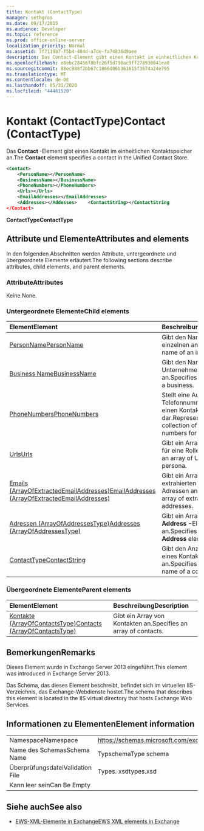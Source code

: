 ```yaml
---
title: Kontakt (ContactType)
manager: sethgros
ms.date: 09/17/2015
ms.audience: Developer
ms.topic: reference
ms.prod: office-online-server
localization_priority: Normal
ms.assetid: 7f7119b7-f5b4-484d-a7de-fa74836d9aee
description: Das Contact-Element gibt einen Kontakt im einheitlichen Kontaktspeicher an.
ms.openlocfilehash: e8ebc28456f8bfc26f5d790ac9ff278930041ea0
ms.sourcegitcommit: 88ec988f2bb67c1866d06b361615f3674a24e795
ms.translationtype: MT
ms.contentlocale: de-DE
ms.lasthandoff: 05/31/2020
ms.locfileid: "44461520"
---
```

# <a name="contact-contacttype"></a><span data-ttu-id="d5dd0-103">Kontakt (ContactType)</span><span class="sxs-lookup"><span data-stu-id="d5dd0-103">Contact (ContactType)</span></span>

<span data-ttu-id="d5dd0-104">Das **Contact** -Element gibt einen Kontakt im einheitlichen Kontaktspeicher an.</span><span class="sxs-lookup"><span data-stu-id="d5dd0-104">The **Contact** element specifies a contact in the Unified Contact Store.</span></span> 
  
```XML
<Contact>
    <PersonName></PersonName>
    <BusinessName></BusinessName>
    <PhoneNumbers></PhoneNumbers>
    <Urls></Urls>
    <EmailAddresses></EmailAddresses>
    <Addresses></Addesses>    <ContactString></ContactString
</Contact>
```

 <span data-ttu-id="d5dd0-105">**ContactType**</span><span class="sxs-lookup"><span data-stu-id="d5dd0-105">**ContactType**</span></span>
## <a name="attributes-and-elements"></a><span data-ttu-id="d5dd0-106">Attribute und Elemente</span><span class="sxs-lookup"><span data-stu-id="d5dd0-106">Attributes and elements</span></span>

<span data-ttu-id="d5dd0-107">In den folgenden Abschnitten werden Attribute, untergeordnete und übergeordnete Elemente erläutert.</span><span class="sxs-lookup"><span data-stu-id="d5dd0-107">The following sections describe attributes, child elements, and parent elements.</span></span>
  
### <a name="attributes"></a><span data-ttu-id="d5dd0-108">Attribute</span><span class="sxs-lookup"><span data-stu-id="d5dd0-108">Attributes</span></span>

<span data-ttu-id="d5dd0-109">Keine.</span><span class="sxs-lookup"><span data-stu-id="d5dd0-109">None.</span></span>
  
### <a name="child-elements"></a><span data-ttu-id="d5dd0-110">Untergeordnete Elemente</span><span class="sxs-lookup"><span data-stu-id="d5dd0-110">Child elements</span></span>

|<span data-ttu-id="d5dd0-111">**Element**</span><span class="sxs-lookup"><span data-stu-id="d5dd0-111">**Element**</span></span>|<span data-ttu-id="d5dd0-112">**Beschreibung**</span><span class="sxs-lookup"><span data-stu-id="d5dd0-112">**Description**</span></span>|
|:-----|:-----|
|[<span data-ttu-id="d5dd0-113">PersonName</span><span class="sxs-lookup"><span data-stu-id="d5dd0-113">PersonName</span></span>](personname.md) <br/> |<span data-ttu-id="d5dd0-114">Gibt den Namen eines einzelnen an.</span><span class="sxs-lookup"><span data-stu-id="d5dd0-114">Specifies the name of an individual.</span></span>  <br/> |
|[<span data-ttu-id="d5dd0-115">Business Name</span><span class="sxs-lookup"><span data-stu-id="d5dd0-115">BusinessName</span></span>](businessname.md) <br/> |<span data-ttu-id="d5dd0-116">Gibt den Namen eines Unternehmens an.</span><span class="sxs-lookup"><span data-stu-id="d5dd0-116">Specifies the name of a business.</span></span>  <br/> |
|[<span data-ttu-id="d5dd0-117">PhoneNumbers</span><span class="sxs-lookup"><span data-stu-id="d5dd0-117">PhoneNumbers</span></span>](phonenumbers.md) <br/> |<span data-ttu-id="d5dd0-118">Stellt eine Auflistung von Telefonnummern für einen Kontakt dar.</span><span class="sxs-lookup"><span data-stu-id="d5dd0-118">Represents a collection of telephone numbers for a contact.</span></span>  <br/> |
|[<span data-ttu-id="d5dd0-119">Urls</span><span class="sxs-lookup"><span data-stu-id="d5dd0-119">Urls</span></span>](urls.md) <br/> |<span data-ttu-id="d5dd0-120">Gibt ein Array von URLs für eine Rolle an.</span><span class="sxs-lookup"><span data-stu-id="d5dd0-120">Specifies an array of URLs for a persona.</span></span>  <br/> |
|[<span data-ttu-id="d5dd0-121">Emails (ArrayOfExtractedEmailAddresses)</span><span class="sxs-lookup"><span data-stu-id="d5dd0-121">EmailAddresses (ArrayOfExtractedEmailAddresses)</span></span>](emailaddresses-arrayofextractedemailaddresses.md) <br/> |<span data-ttu-id="d5dd0-122">Gibt ein Array von extrahierten e-Mail-Adressen an.</span><span class="sxs-lookup"><span data-stu-id="d5dd0-122">Specifies an array of extracted email addresses.</span></span>  <br/> |
|[<span data-ttu-id="d5dd0-123">Adressen (ArrayOfAddressesType)</span><span class="sxs-lookup"><span data-stu-id="d5dd0-123">Addresses (ArrayOfAddressesType)</span></span>](addresses-arrayofaddressestype.md) <br/> |<span data-ttu-id="d5dd0-124">Gibt ein Array von **Address** -Elementen an.</span><span class="sxs-lookup"><span data-stu-id="d5dd0-124">Specifies an array of **Address** elements.</span></span>  <br/> |
|[<span data-ttu-id="d5dd0-125">ContactType</span><span class="sxs-lookup"><span data-stu-id="d5dd0-125">ContactString</span></span>](contactstring.md) <br/> |<span data-ttu-id="d5dd0-126">Gibt den Anzeigenamen eines Kontakts an.</span><span class="sxs-lookup"><span data-stu-id="d5dd0-126">Specifies the display name of a contact.</span></span>  <br/> |
   
### <a name="parent-elements"></a><span data-ttu-id="d5dd0-127">Übergeordnete Elemente</span><span class="sxs-lookup"><span data-stu-id="d5dd0-127">Parent elements</span></span>

|<span data-ttu-id="d5dd0-128">**Element**</span><span class="sxs-lookup"><span data-stu-id="d5dd0-128">**Element**</span></span>|<span data-ttu-id="d5dd0-129">**Beschreibung**</span><span class="sxs-lookup"><span data-stu-id="d5dd0-129">**Description**</span></span>|
|:-----|:-----|
|[<span data-ttu-id="d5dd0-130">Kontakte (ArrayOfContactsType)</span><span class="sxs-lookup"><span data-stu-id="d5dd0-130">Contacts (ArrayOfContactsType)</span></span>](contacts-arrayofcontactstype.md) <br/> |<span data-ttu-id="d5dd0-131">Gibt ein Array von Kontakten an.</span><span class="sxs-lookup"><span data-stu-id="d5dd0-131">Specifies an array of contacts.</span></span>  <br/> |
   
## <a name="remarks"></a><span data-ttu-id="d5dd0-132">Bemerkungen</span><span class="sxs-lookup"><span data-stu-id="d5dd0-132">Remarks</span></span>

<span data-ttu-id="d5dd0-133">Dieses Element wurde in Exchange Server 2013 eingeführt.</span><span class="sxs-lookup"><span data-stu-id="d5dd0-133">This element was introduced in Exchange Server 2013.</span></span>
  
<span data-ttu-id="d5dd0-134">Das Schema, das dieses Element beschreibt, befindet sich im virtuellen IIS-Verzeichnis, das Exchange-Webdienste hostet.</span><span class="sxs-lookup"><span data-stu-id="d5dd0-134">The schema that describes this element is located in the IIS virtual directory that hosts Exchange Web Services.</span></span>
  
## <a name="element-information"></a><span data-ttu-id="d5dd0-135">Informationen zu Elementen</span><span class="sxs-lookup"><span data-stu-id="d5dd0-135">Element information</span></span>

|||
|:-----|:-----|
|<span data-ttu-id="d5dd0-136">Namespace</span><span class="sxs-lookup"><span data-stu-id="d5dd0-136">Namespace</span></span>  <br/> |https://schemas.microsoft.com/exchange/services/2006/types  <br/> |
|<span data-ttu-id="d5dd0-137">Name des Schemas</span><span class="sxs-lookup"><span data-stu-id="d5dd0-137">Schema Name</span></span>  <br/> |<span data-ttu-id="d5dd0-138">Typschema</span><span class="sxs-lookup"><span data-stu-id="d5dd0-138">Type schema</span></span>  <br/> |
|<span data-ttu-id="d5dd0-139">Überprüfungsdatei</span><span class="sxs-lookup"><span data-stu-id="d5dd0-139">Validation File</span></span>  <br/> |<span data-ttu-id="d5dd0-140">Types. xsd</span><span class="sxs-lookup"><span data-stu-id="d5dd0-140">types.xsd</span></span>  <br/> |
|<span data-ttu-id="d5dd0-141">Kann leer sein</span><span class="sxs-lookup"><span data-stu-id="d5dd0-141">Can Be Empty</span></span>  <br/> ||
   
## <a name="see-also"></a><span data-ttu-id="d5dd0-142">Siehe auch</span><span class="sxs-lookup"><span data-stu-id="d5dd0-142">See also</span></span>



- [<span data-ttu-id="d5dd0-143">EWS-XML-Elemente in Exchange</span><span class="sxs-lookup"><span data-stu-id="d5dd0-143">EWS XML elements in Exchange</span></span>](ews-xml-elements-in-exchange.md)

